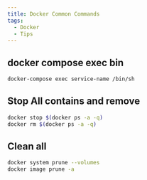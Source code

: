 ```yaml
---
title: Docker Common Commands
tags:
  - Docker
  - Tips
---
```


## docker compose exec bin

```bash
docker-compose exec service-name /bin/sh
```

## Stop All contains and remove

```bash
docker stop $(docker ps -a -q)
docker rm $(docker ps -a -q)
```

## Clean all

```bash
docker system prune --volumes
docker image prune -a
```
